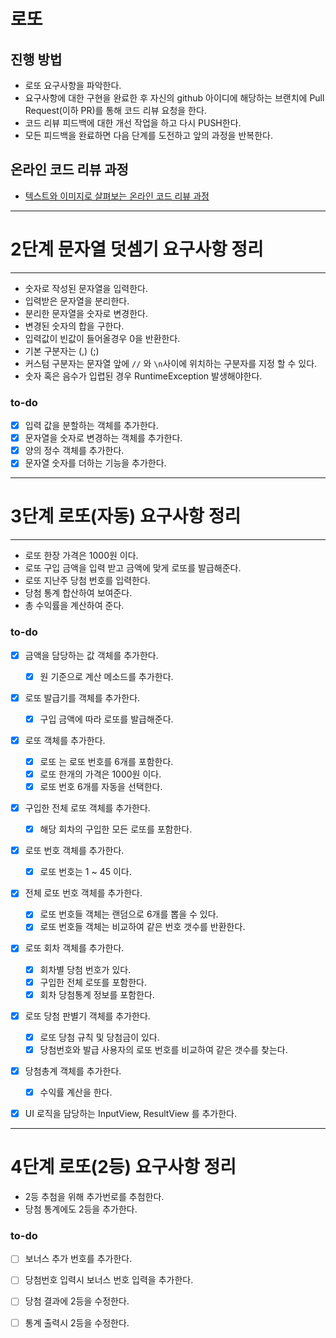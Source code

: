 # 로또
## 진행 방법
* 로또 요구사항을 파악한다.
* 요구사항에 대한 구현을 완료한 후 자신의 github 아이디에 해당하는 브랜치에 Pull Request(이하 PR)를 통해 코드 리뷰 요청을 한다.
* 코드 리뷰 피드백에 대한 개선 작업을 하고 다시 PUSH한다.
* 모든 피드백을 완료하면 다음 단계를 도전하고 앞의 과정을 반복한다.

## 온라인 코드 리뷰 과정
* [텍스트와 이미지로 살펴보는 온라인 코드 리뷰 과정](https://github.com/next-step/nextstep-docs/tree/master/codereview)

---

# 2단계 문자열 덧셈기 요구사항 정리

---

* 숫자로 작성된 문자열을 입력한다.
* 입력받은 문자열을 분리한다.
* 분리한 문자열을 숫자로 변경한다.
* 변경된 숫자의 합을 구한다.
* 입력값이 빈값이 들어올경우 0을 반환한다.
* 기본 구분자는 (,) (;)
* 커스텀 구분자는 문자열 앞에 `//` 와 `\n`사이에 위치하는 구분자를 지정 할 수 있다.
* 숫자 혹은 음수가 입렵된 경우 RuntimeException 발생해야한다.


### to-do

- [x] 입력 값을 분할하는 객체를 추가한다.
- [x] 문자열을 숫자로 변경하는 객체를 추가한다.
- [x] 양의 정수 객체를 추가한다.
- [x] 문자열 숫자를 더하는 기능을 추가한다.

---

# 3단계 로또(자동) 요구사항 정리

---

* 로또 한장 가격은 1000원 이다.
* 로또 구입 금액을 입력 받고 금액에 맞게 로또를 발급해준다.
* 로또 지난주 당첨 번호를 입력한다.
* 당첨 통계 합산하여 보여준다.
* 총 수익률을 계산하여 준다.


### to-do

- [x] 금액을 담당하는 값 객체를 추가한다.
  - [x] 원 기준으로 계산 메소드를 추가한다.
- [X] 로또 발급기를 객체를 추가한다.
  - [X] 구입 금액에 따라 로또를 발급해준다.
- [X] 로또 객체를 추가한다.
  - [X] 로또 는 로또 번호를 6개를 포함한다.
  - [X] 로또 한개의 가격은 1000원 이다.
  - [X] 로또 번호 6개를 자동을 선택한다.
- [X] 구입한 전체 로또 객체를 추가한다.
  - [X] 해당 회차의 구입한 모든 로또를 포함한다.  
- [x] 로또 번호 객체를 추가한다.
  - [x] 로또 번호는 1 ~ 45 이다.
- [X] 전체 로또 번호 객체를 추가한다.
  - [X] 로또 번호들 객체는 랜덤으로 6개를 뽑을 수 있다.
  - [X] 로또 번호들 객체는 비교하여 같은 번호 갯수를 반환한다.
- [X] 로또 회차 객체를 추가한다.
  - [X] 회차별 당첨 번호가 있다.
  - [X] 구입한 전체 로또를 포함한다.
  - [X] 회차 당첨통계 정보를 포함한다.
- [X] 로또 당첨 판별기 객체를 추가한다.
  - [X] 로또 당첨 규칙 및 당첨금이 있다.
  - [X] 당첨번호와 발급 사용자의 로또 번호를 비교하여 같은 갯수를 찾는다.
- [X] 당첨총계 객체를 추가한다.
  - [X] 수익률 계산을 한다.
- [X] UI 로직을 담당하는 InputView, ResultView 를 추가한다.


---

# 4단계 로또(2등) 요구사항 정리

* 2등 추첨을 위해 추가번로를 추첨한다.
* 당첨 통계에도 2등을 추가한다.

### to-do

- [ ] 보너스 추가 번호를 추가한다.
- [ ] 당첨번호 입력시 보너스 번호 입력을 추가한다.
- [ ] 당첨 결과에 2등을 수정한다.
- [ ] 통계 출력시 2등을 수정한다.


